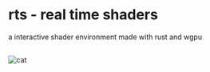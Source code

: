# rts - real time shaders

a interactive shader environment
made with rust and wgpu

##
![cat](https://github.com/austinStotts/rts/assets/33228131/908dcfeb-553b-44be-9dd3-2562f1cd5dd1)


